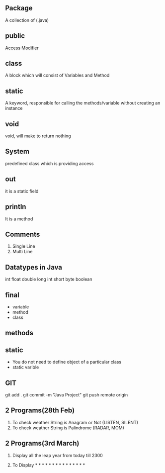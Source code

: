 Package
-------
A collection of (.java)

public 
------
Access Modifier

class
-----
A block which will consist of Variables and Method

static
------
A keyword, responsible for calling the methods/variable without
creating an instance

void
----
void, will make to return nothing

System
------
predefined class which is providing access 

out
---
it is a static field

println
-------
It is a method

Comments
--------
1. Single Line
2. Multi Line

Datatypes in Java
-----------------

int
float
double
long
int
short
byte
boolean

final
-----
 - variable
 - method 
 - class

methods
-------



static
------
- You do not need to define object of a particular class
- static varible


GIT
---
git add .
git commit -m "Java Project"
git push remote origin

2 Programs(28th Feb)
-------------------

1. To check weather String is Anagram or Not (LISTEN, SILENT)
2. To check weather String is Palindrome (RADAR, MOM)


2 Programs(3rd March)
--------------------
1. Display all the leap year from today till 2300

2. To Display 
        * * * * *
        * * * *
        * * * 
        * *
        *
